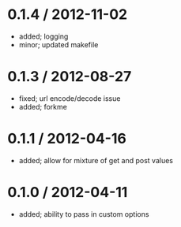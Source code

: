 
0.1.4 / 2012-11-02 
==================

  * added; logging
  * minor; updated makefile

0.1.3 / 2012-08-27 
==================

  * fixed; url encode/decode issue
  * added; forkme

0.1.1 / 2012-04-16 
==================

  * added; allow for mixture of get and post values

0.1.0 / 2012-04-11 
==================

  * added; ability to pass in custom options
